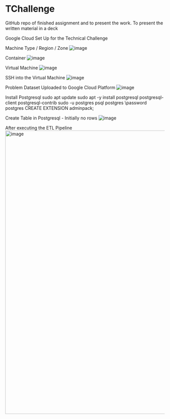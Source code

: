# TChallenge
GitHub repo of finished assignment and to present the work. To present the written material in a deck

Google Cloud Set Up for the Technical Challenge

Machine Type / Region / Zone
![image](https://github.com/pennSword/TChallenge/assets/93257912/84b2067f-7b04-4ca4-a072-850f14b38722)


Container
![image](https://github.com/pennSword/TChallenge/assets/93257912/209627a5-ea3c-44d6-bf23-90f9556cbae0)

Virtual Machine
![image](https://github.com/pennSword/TChallenge/assets/93257912/8544e327-c148-4077-ad9c-9b726ce3c523)

SSH into the Virtual Machine
![image](https://github.com/pennSword/TChallenge/assets/93257912/464848a7-07bb-45c6-979d-065822273ea1)


Problem Dataset Uploaded to Google Cloud Platform
![image](https://github.com/pennSword/TChallenge/assets/93257912/fa691fe0-175d-4f2b-8a25-d67f2e3fd4df)

Install Postgresql
sudo apt update
sudo apt -y install postgresql postgresql-client postgresql-contrib
sudo -u postgres psql postgres
\password postgres
CREATE EXTENSION adminpack;

Create Table in Postgresql - Initially no rows
![image](https://github.com/pennSword/TChallenge/assets/93257912/99fb3180-869c-41e2-b4e1-94dd410285c3)


After executing the ETL Pipeline
<img width="892" alt="image" src="https://github.com/pennSword/TChallenge/assets/93257912/9f4e47ee-4cef-467f-aef4-9a2b8b5334a2">



